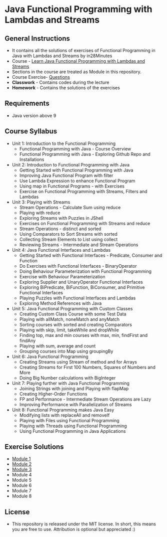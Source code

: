 # Java Functional Programming with Lambdas and Streams
## General Instructions
* It contains all the solutions of exercises of Functional Programming in Java with Lambdas and Streams by in28Minutes
* Course - [Learn Java Functional Programming with Lambdas and Streams](https://www.udemy.com/course/functional-programming-with-java/)
* Sections in the course are treated as Module in this repository.
* Course Exercise- [Questions](https://github.com/abhinavg916/java-functional-programming/blob/master/Exercises.md)
* __Classwork__ - Contains codes during the lecture
* __Homework__ - Contains the solutions of the exercises

## Requirements
* Java version above 9

## Course Syllabus
* Unit 1: Introduction to the Functional Programming
    * Functional Programming with Java - Course Overview
    * Functional Programming with Java - Exploring Github Repo and Installations
* Unit 2: Introduction to Functional Programming with Java
    * Getting Started with Functional Programming with Java
    * Improving Java Functional Program with filter
    * Use Lambda Expression to enhance Functional Program
    * Using map in Functional Programs - with Exercises
    * Exercise on Functional Programming with Streams, Filters and Lambdas
* Unit 3: Playing with Streams
    * Stream Operations - Calculate Sum using reduce
    * Playing with reduce
    * Exploring Streams with Puzzles in JShell
    *	Exercises on Functional Programming with Streams and reduce
    *	Stream Operations - distinct and sorted
    *	Using Comparators to Sort Streams with sorted 
    *	Collecting Stream Elements to List using collect
    *	Reviewing Streams - Intermediate and Stream Operations
*	Unit 4: Java Functional Interfaces and Lambdas
    * Getting Started with Functional Interfaces - Predicate, Consumer and Function
    *	Do Exercises with Functional Interfaces - BinaryOperator
    *	Doing Behaviour Parameterization with Functional Programming
    *	Exercise with Behaviour Parameterization
    *	Exploring Supplier and UnaryOperator Functional Interfaces
    *	Exploring BiPredicate, BiFunction, BiConsumer, and Primitive Functional Interfaces
    *	Playing Puzzles with Functional Interfaces and Lambdas
    *	Exploring Method References with Java
*	Unit 5: Java Functional Programming with Custom Classes
    *	Creating Custom Class Course with some Test Data
    *	Playing with allMatch, noneMatch and anyMatch
    *	Sorting courses with sorted and creating Comparators
    *	Playing with skip, limit, takeWhile and dropWhile
    *	Finding top, max and min courses with max, min, findFirst and findAny
    *	Playing with sum, average and count
    *	Grouping courses into Map using groupingBy
*	Unit 6: Java Functional Programming
    *	Creating Streams using Stream of method and for Arrays
    *	Creating Streams for First 100 Numbers, Squares of Numbers and More
    *	Doing Big Number calculations with BigInteger
*	Unit 7: Playing further with Java Functional Programming
    * Joining Strings with joining and Playing with flapMap
    * Creating Higher-Order Functions
    * FP and Performance - Intermediate Stream Operations are Lazy
    *	Improving Performance with Parallelization of Streams
* Unit 8: Functional Programming makes Java Easy
    * Modifying lists with replaceAll and removeIf
    * Playing with Files using Functional Programming
    * Playing with Threads using Functional Programming
    *	Using Functional Programming in Java Applications
 
## Exercise Solutions
* [Module 1](https://github.com/abhinavg916/java-functional-programming/tree/master/Homework/src/module1)
* [Module 2](https://github.com/abhinavg916/java-functional-programming/tree/master/Homework/src/module2)
* [Module 3](https://github.com/abhinavg916/java-functional-programming/tree/master/Homework/src/module3)
* Module 4
* Module 5
* Module 6
* Module 7
* Module 8

## License
* This repository is released under the MIT license. In short, this means you are free to use. Attribution is optional but appreciated :)
